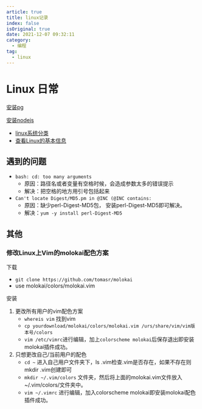 ```yaml
---
article: true
title: linux记录  
index: false
isOriginal: true
date: 2021-12-07 09:32:11  
category:
  - 编程  
tag:
  - linux
---
```


# Linux 日常

[安装pg](../../other-code/stroll.md#pg-坑)

[安装nodejs](../../other-code/stroll.md#安装-nodejs-流程)

- [linux系统分类](./sys_category)
- [查看Linux的基本信息](./sys_base_info)

## 遇到的问题

- `bash: cd: too many arguments`
  - 原因：路径名或者变量有空格时候，会造成参数太多的错误提示
  - 解决：把空格的地方用引号包括起来
- `Can't locate Digest/MD5.pm in @INC (@INC contains:`
  - 原因：缺少perl-Digest-MD5包， 安装perl-Digest-MD5即可解决。
  - 解决：`yum -y install perl-Digest-MD5`

## 其他

### 修改Linux上Vim的molokai配色方案

下载

- `git clone https://github.com/tomasr/molokai`
- use molokai/colors/molokai.vim

安装

1. 更改所有用户的vim配色方案
    - `whereis vim` 找到vim
    - `cp yourdownload/molokai/colors/molokai.vim /urs/share/vim/vim版本号/colors`
    - `vim /etc/vimrc`进行编辑，加上`colorscheme molokai`后保存退出即安装molokai插件成功。
2. 只想更改自己/当前用户的配色
    - `cd ~` 进入自己用户文件夹下，ls .vim检查.vim是否存在，如果不存在则mkdir .vim创建即可
    - `mkdir ~/.vim/colors` 文件夹，然后将上面的molokai.vim文件放入~/.vim/colors/文件夹中。
    - `vim ~/.vimrc` 进行编辑，加入colorscheme molokai即安装molokai配色插件成功。
